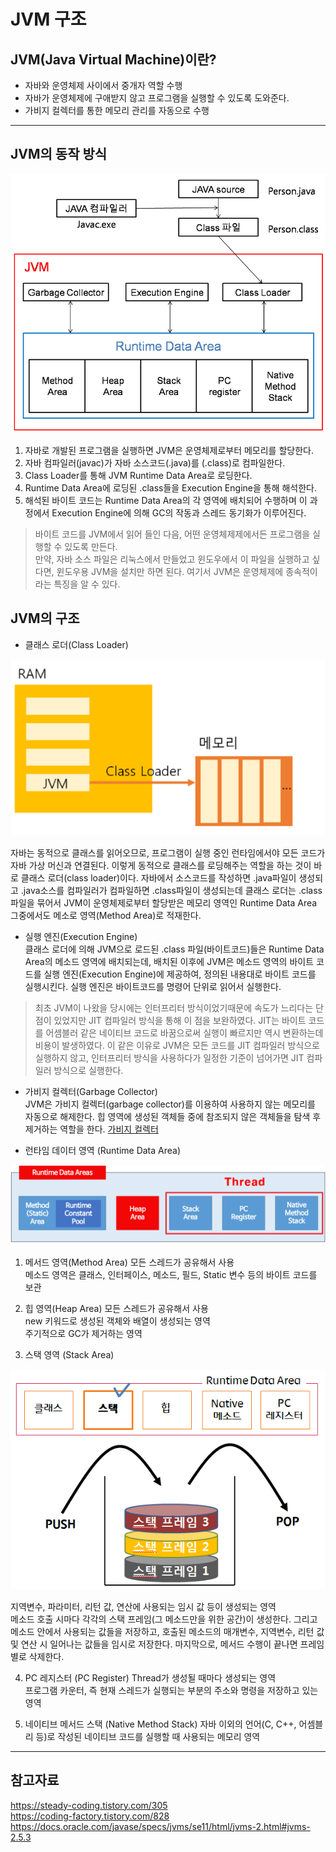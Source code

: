 # JVM 구조
## JVM(Java Virtual Machine)이란?
* 자바와 운영체제 사이에서 중개자 역할 수행
* 자바가 운영체제에 구애받지 않고 프로그램을 실행할 수 있도록 도와준다.
* 가비지 컬렉터를 통한 메모리 관리를 자동으로 수행
____________________________
## JVM의 동작 방식
![Alt text](image-20.png)

1. 자바로 개발된 프로그램을 실행하면 JVM은 운영체제로부터 메모리를 할당한다.
2. 자바 컴파일러(javac)가 자바 소스코드\(.java\)를 \(.class\)로 컴파일한다.
3. Class Loader를 통해 JVM Runtime Data Area로 로딩한다.
4. Runtime Data Area에 로딩된 .class들을 Execution Engine을 통해 해석한다.
5. 해석된 바이트 코드는 Runtime Data Area의 각 영역에 배치되어 수행하며 이 과정에서 Execution Engine에 의해 GC의 작동과 스레드 동기화가 이루어진다.

> 바이트 코드를 JVM에서 읽어 들인 다음, 어떤 운영체제제에서든 프로그램을 실행할 수 있도록 만든다.<br>만약, 자바 소스 파일은 리눅스에서 만들었고 윈도우에서 이 파일을 실행하고 싶다면, 윈도우용 JVM을 설치만 하면 된다. 여기서 JVM은 운영체제에 종속적이라는 특징을 알 수 있다.

## JVM의 구조
* 클래스 로더(Class Loader)

![Alt text](image-21.png)

자바는 동적으로 클래스를 읽어오므로, 프로그램이 실행 중인 런타임에서야 모든 코드가 자바 가상 머신과 연결된다. 이렇게 동적으로 클래스를 로딩해주는 역할을 하는 것이 바로 클래스 로더(class loader)이다. 자바에서 소스코드를 작성하면 .java파일이 생성되고 .java소스를 컴파일러가 컴파일하면 .class파일이 생성되는데 클래스 로더는 .class 파일을 묶어서 JVM이 운영체제로부터 할당받은 메모리 영역인 Runtime Data Area 그중에서도 메소로 영역(Method Area)로 적재한다.

* 실행 엔진(Execution Engine)<br>
클래스 로더에 의해 JVM으로 로드된 .class 파일(바이트코드)들은 Runtime Data Area의 메소드 영역에 배치되는데, 배치된 이후에 JVM은 메소드 영역의 바이트 코드를 실행 엔진(Execution Engine)에 제공하여, 정의된 내용대로 바이트 코드를 실행시킨다. 실행 엔진은 바이트코드를 명령어 단위로 읽어서 실행한다.
> 최초 JVM이 나왔을 당시에는 인터프리터 방식이었기때문에 속도가 느리다는 단점이 있었지만 JIT 컴파일러 방식을 통해 이 점을 보완하였다. JIT는 바이트 코드를 어셈블러 같은 네이티브 코드로 바꿈으로써 실행이 빠르지만 역시 변환하는데 비용이 발생하였다. 이 같은 이유로 JVM은 모든 코드를 JIT 컴파일러 방식으로 실행하지 않고, 인터프리터 방식을 사용하다가 일정한 기준이 넘어가면 JIT 컴파일러 방식으로 실행한다.

* 가비지 컬렉터(Garbage Collector)<br>
JVM은 가비지 컬렉터(garbage collector)를 이용하여 사용하지 않는 메모리를 자동으로 해제한다. 힙 영역에 생성된 객체들 중에 참조되지 않은 객체들을 탐색 후 제거하는 역할을 한다.
[가비지 컬렉터](./garbageCollector.md)

* 런타임 데이터 영역 (Runtime Data Area)

![Alt text](image-22.png)

1. 메서드 영역(Method Area)
모든 스레드가 공유해서 사용<br>
메소드 영역은 클래스, 인터페이스, 메소드, 필드, Static 변수 등의 바이트 코드를 보관

2. 힙 영역(Heap Area)
모든 스레드가 공유해서 사용<br>
new 키워드로 생성된 객체와 배열이 생성되는 영역<br>
주기적으로 GC가 제거하는 영역

3. 스택 영역 (Stack Area)

![Alt text](image-23.png)

지역변수, 파라미터, 리턴 값, 연산에 사용되는 임시 값 등이 생성되는 영역<br>
메소드 호출 시마다 각각의 스택 프레임(그 메소드만을 위한 공간)이 생성한다. 그리고 메소드 안에서 사용되는 값들을 저장하고, 호출된 메소드의 매개변수, 지역변수, 리턴 값 및 연산 시 일어나는 값들을 임시로 저장한다. 마지막으로, 메서드 수행이 끝나면 프레임별로 삭제한다.

4. PC 레지스터 (PC Register)
Thread가 생성될 때마다 생성되는 영역<br>
프로그램 카운터, 즉 현재 스레드가 실행되는 부분의 주소와 명령을 저장하고 있는 영역

5. 네이티브 메서드 스택 (Native Method Stack)
자바 이외의 언어(C, C++, 어셈블리 등)로 작성된 네이티브 코드를 실행할 때 사용되는 메모리 영역

___________________________
## 참고자료
https://steady-coding.tistory.com/305<br>
https://coding-factory.tistory.com/828<br>
https://docs.oracle.com/javase/specs/jvms/se11/html/jvms-2.html#jvms-2.5.3
